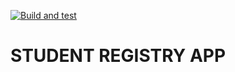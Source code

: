 [![Build and test](https://github.com/MChipilov/11-Exercise-CI-CD-in-Git-Hub-Actions-Resources/actions/workflows/Build_and_test.yml/badge.svg)](https://github.com/MChipilov/11-Exercise-CI-CD-in-Git-Hub-Actions-Resources/actions/workflows/Build_and_test.yml)

# STUDENT REGISTRY APP